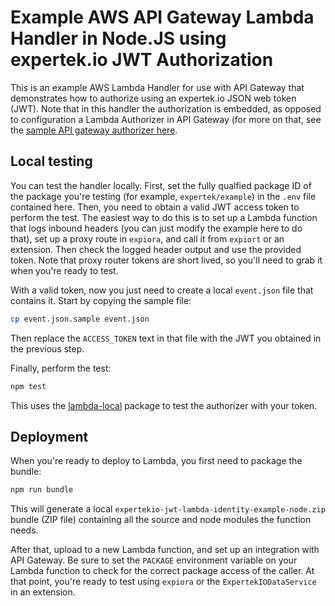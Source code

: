 # Example AWS API Gateway Lambda Handler in Node.JS using expertek.io JWT Authorization

This is an example AWS Lambda Handler for use with API Gateway that demonstrates how to authorize
using an expertek.io JSON web token (JWT). Note that in this handler the authorization is embedded,
as opposed to configuration a Lambda Authorizer in API Gateway (for more on that, see the 
[sample API gateway authorizer here](https://github.com/Expertek/expertekio-jwt-lambda-authorizer).

## Local testing

You can test the handler locally. First, set the fully qualfied package ID of the package you're testing (for example, `expertek/example`) in
the `.env` file contained here. Then, you need to obtain a valid JWT access token to perform the test. The easiest way to do this is to set up
a Lambda function that logs inbound headers (you can just modify the example here to do that), set up a proxy route in `expiora`, and call it
from `expiort` or an extension. Then check the logged header output and use the provided token. Note that proxy router tokens are short lived,
so you'll need to grab it when you're ready to test.

With a valid token, now you just need to create a local `event.json` file that contains it. Start by copying the sample file:

```bash
cp event.json.sample event.json
```

Then replace the `ACCESS_TOKEN` text in that file with the JWT you obtained in the previous step.

Finally, perform the test:

```bash
npm test
```

This uses the [lambda-local](https://www.npmjs.com/package/lambda-local) package to test the authorizer with your token.

## Deployment

When you're ready to deploy to Lambda, you first need to package the bundle:

```bash
npm run bundle
```

This will generate a local `expertekio-jwt-lambda-identity-example-node.zip` bundle (ZIP file) containing all the source and node modules the function needs.

After that, upload to a new Lambda function, and set up an integration with API Gateway. Be sure to set the `PACKAGE` environment variable on your Lambda
function to check for the correct package access of the caller. At that point, you're ready to test using `expiora` or the `ExpertekIODataService` in an extension.
